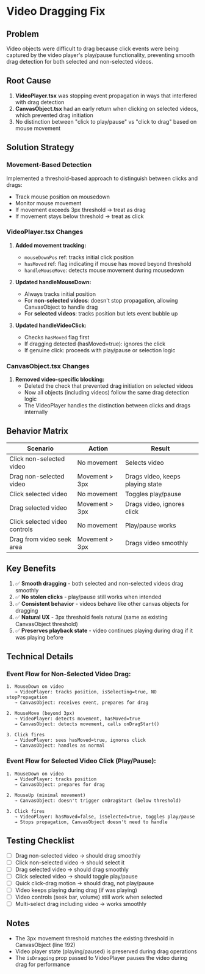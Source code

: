 # Video Dragging Fix

## Problem

Video objects were difficult to drag because click events were being captured by the video player's play/pause functionality, preventing smooth drag detection for both selected and non-selected videos.

## Root Cause

1. **VideoPlayer.tsx** was stopping event propagation in ways that interfered with drag detection
2. **CanvasObject.tsx** had an early return when clicking on selected videos, which prevented drag initiation
3. No distinction between "click to play/pause" vs "click to drag" based on mouse movement

## Solution Strategy

### Movement-Based Detection

Implemented a threshold-based approach to distinguish between clicks and drags:

- Track mouse position on mousedown
- Monitor mouse movement
- If movement exceeds 3px threshold → treat as drag
- If movement stays below threshold → treat as click

### VideoPlayer.tsx Changes

1. **Added movement tracking:**

   - `mouseDownPos` ref: tracks initial click position
   - `hasMoved` ref: flag indicating if mouse has moved beyond threshold
   - `handleMouseMove`: detects mouse movement during mousedown

2. **Updated handleMouseDown:**

   - Always tracks initial position
   - For **non-selected videos**: doesn't stop propagation, allowing CanvasObject to handle drag
   - For **selected videos**: tracks position but lets event bubble up

3. **Updated handleVideoClick:**
   - Checks `hasMoved` flag first
   - If dragging detected (hasMoved=true): ignores the click
   - If genuine click: proceeds with play/pause or selection logic

### CanvasObject.tsx Changes

1. **Removed video-specific blocking:**
   - Deleted the check that prevented drag initiation on selected videos
   - Now all objects (including videos) follow the same drag detection logic
   - The VideoPlayer handles the distinction between clicks and drags internally

## Behavior Matrix

| Scenario                      | Action         | Result                           |
| ----------------------------- | -------------- | -------------------------------- |
| Click non-selected video      | No movement    | Selects video                    |
| Drag non-selected video       | Movement > 3px | Drags video, keeps playing state |
| Click selected video          | No movement    | Toggles play/pause               |
| Drag selected video           | Movement > 3px | Drags video, ignores click       |
| Click selected video controls | No movement    | Play/pause works                 |
| Drag from video seek area     | Movement > 3px | Drags video smoothly             |

## Key Benefits

1. ✅ **Smooth dragging** - both selected and non-selected videos drag smoothly
2. ✅ **No stolen clicks** - play/pause still works when intended
3. ✅ **Consistent behavior** - videos behave like other canvas objects for dragging
4. ✅ **Natural UX** - 3px threshold feels natural (same as existing CanvasObject threshold)
5. ✅ **Preserves playback state** - video continues playing during drag if it was playing before

## Technical Details

### Event Flow for Non-Selected Video Drag:

```
1. MouseDown on video
   → VideoPlayer: tracks position, isSelecting=true, NO stopPropagation
   → CanvasObject: receives event, prepares for drag

2. MouseMove (beyond 3px)
   → VideoPlayer: detects movement, hasMoved=true
   → CanvasObject: detects movement, calls onDragStart()

3. Click fires
   → VideoPlayer: sees hasMoved=true, ignores click
   → CanvasObject: handles as normal
```

### Event Flow for Selected Video Click (Play/Pause):

```
1. MouseDown on video
   → VideoPlayer: tracks position
   → CanvasObject: prepares for drag

2. MouseUp (minimal movement)
   → CanvasObject: doesn't trigger onDragStart (below threshold)

3. Click fires
   → VideoPlayer: hasMoved=false, isSelected=true, toggles play/pause
   → Stops propagation, CanvasObject doesn't need to handle
```

## Testing Checklist

- [ ] Drag non-selected video → should drag smoothly
- [ ] Click non-selected video → should select it
- [ ] Drag selected video → should drag smoothly
- [ ] Click selected video → should toggle play/pause
- [ ] Quick click-drag motion → should drag, not play/pause
- [ ] Video keeps playing during drag (if was playing)
- [ ] Video controls (seek bar, volume) still work when selected
- [ ] Multi-select drag including video → works smoothly

## Notes

- The 3px movement threshold matches the existing threshold in CanvasObject (line 192)
- Video player state (playing/paused) is preserved during drag operations
- The `isDragging` prop passed to VideoPlayer pauses the video during drag for performance
